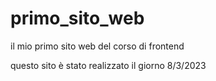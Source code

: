# primo_sito_web
il mio primo sito web del corso di frontend


questo sito è stato realizzato il giorno 8/3/2023